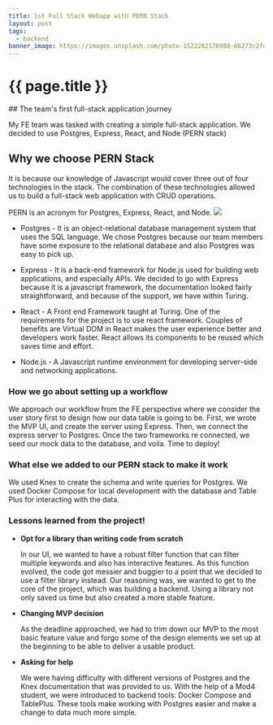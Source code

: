 ```yaml
---
title: 1st Full Stack Webapp with PERN Stack
layout: post
tags:
  - backend
banner_image: https://images.unsplash.com/photo-1522202176988-66273c2fd55f?ixlib=rb-4.0.3&ixid=MnwxMjA3fDB8MHxwaG90by1wYWdlfHx8fGVufDB8fHx8&auto=format&fit=crop&w=1471&q=80
---
```


 <h1>{{ page.title }}</h1>
## The team's first full-stack application journey

My FE team was tasked with creating a simple full-stack application. We decided to use Postgres, Express, React, and Node (PERN stack)

## Why we choose PERN Stack

It is because our knowledge of Javascript would cover three out of four technologies in the stack. The combination of these technologies allowed us to build a full-stack web application with CRUD operations.

PERN is an acronym for Postgres, Express, React, and Node.
[![](https://mermaid.ink/img/pako:eNpNTU1LxDAQ_SthTgrd0k42STeIB9GriHqSXEKb7q40SUlT3LX0vzuriDKHeW_exyzQxs6Bhn6IH-3Bpsxe70x4drbN5fvEbjabW_ZwGpObJuIm_OErA_8EE9gjNV0gXP_EnuKU96SbcBkowLvk7bGjbwvZmYF8cN4Z0AQ719t5yAZMWMlq5xxfzqEFndPsCpjHzmZ3f7T7ZD3o3g4TXUcb3mL0vyaioBc4gVa85LJWAgUqIXjDCziD3mK5U6iwRrGlzVGsBXx-F1SlxEpKbGRTIe7qRq1fVe1YTQ?type=png)](https://mermaid.live/edit#pako:eNpNTU1LxDAQ_SthTgrd0k42STeIB9GriHqSXEKb7q40SUlT3LX0vzuriDKHeW_exyzQxs6Bhn6IH-3Bpsxe70x4drbN5fvEbjabW_ZwGpObJuIm_OErA_8EE9gjNV0gXP_EnuKU96SbcBkowLvk7bGjbwvZmYF8cN4Z0AQ719t5yAZMWMlq5xxfzqEFndPsCpjHzmZ3f7T7ZD3o3g4TXUcb3mL0vyaioBc4gVa85LJWAgUqIXjDCziD3mK5U6iwRrGlzVGsBXx-F1SlxEpKbGRTIe7qRq1fVe1YTQ)

- Postgres - It is an object-relational database management system that uses the SQL language. We chose Postgres because our team members have some exposure to the relational database and also Postgres was easy to pick up.

- Express - It is a back-end framework for Node.js used for building web applications, and especially APIs. We decided to go with Express because it is a javascript framework, the documentation looked fairly straightforward, and because of the support, we have within Turing.

- React - A Front end Framework taught at Turing. One of the requirements for the project is to use react framework. Couples of benefits are Virtual DOM in React makes the user experience better and developers work faster. React allows its components to be reused which saves time and effort.

- Node.js - A Javascript runtime environment for developing server-side and networking applications.

### How we go about setting up a workflow

We approach our workflow from the FE perspective where we consider the user story first to design how our data table is going to be. First, we wrote the MVP UI, and create the server using Express. Then, we connect the express server to Postgres. Once the two frameworks re connected, we seed our mock data to the database, and voila. Time to deploy!

### What else we added to our PERN stack to make it work

We used Knex to create the schema and write queries for Postgres. We used Docker Compose for local development with the database and Table Plus for interacting with the data.

### Lessons learned from the project!

- **Opt for a library than writing code from scratch**

  In our UI, we wanted to have a robust filter function that can filter multiple keywords and also has interactive features. As this function evolved, the code got messier and buggier to a point that we decided to use a filter library instead. Our reasoning was, we wanted to get to the core of the project, which was building a backend. Using a library not only saved us time but also created a more stable feature.

- **Changing MVP decision**

  As the deadline approached, we had to trim down our MVP to the most basic feature value and forgo some of the design elements we set up at the beginning to be able to deliver a usable product.

- **Asking for help**

  We were having difficulty with different versions of Postgres and the Knex documentation that was provided to us. With the help of a Mod4 student, we were introduced to backend tools: Docker Compose and TablePlus. These tools make working with Postgres easier and make a change to data much more simple.
